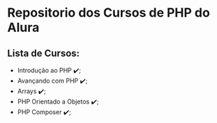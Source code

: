 # Repositorio dos Cursos de PHP do Alura
## Lista de Cursos:
- Introdução ao PHP :heavy_check_mark:;
- Avançando com PHP :heavy_check_mark:;
- Arrays :heavy_check_mark:;
- PHP Orientado a Objetos :heavy_check_mark:;
- PHP Composer :heavy_check_mark:;
